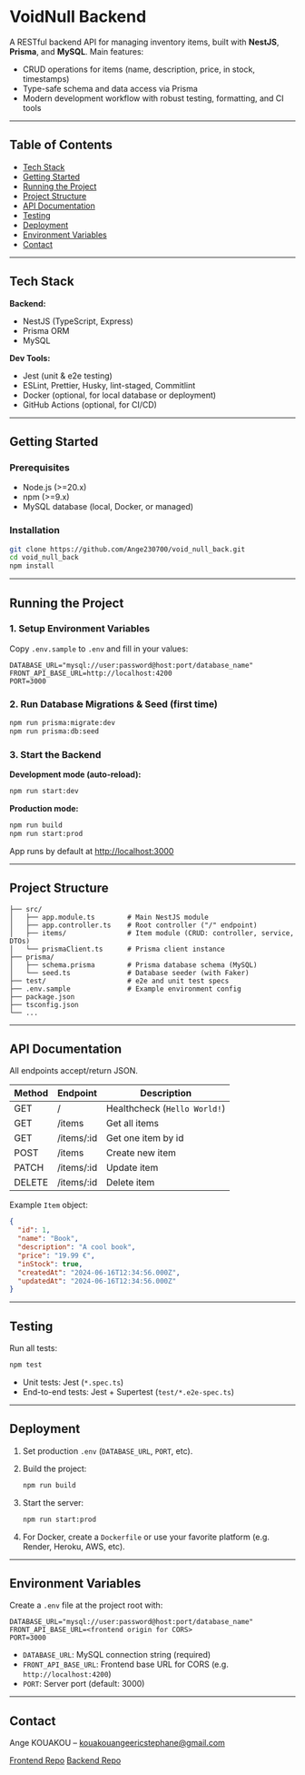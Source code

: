 <!-- README.md -->

# VoidNull Backend

<!-- ![VoidNull Logo](public/logo.png) (Replace with your project logo if available) -->

A RESTful backend API for managing inventory items, built with **NestJS**, **Prisma**, and **MySQL**.
Main features:

- CRUD operations for items (name, description, price, in stock, timestamps)
- Type-safe schema and data access via Prisma
- Modern development workflow with robust testing, formatting, and CI tools

---

## Table of Contents

<!-- * [Demo](#demo) -->

- [Tech Stack](#tech-stack)
- [Getting Started](#getting-started)
- [Running the Project](#running-the-project)
- [Project Structure](#project-structure)
- [API Documentation](#api-documentation)
- [Testing](#testing)
- [Deployment](#deployment)
- [Environment Variables](#environment-variables)
  <!-- * [Contributing](#contributing) -->
  <!-- * [License](#license) -->
  <!-- * [Acknowledgements](#acknowledgements) -->
- [Contact](#contact)

<!-- ---

## Demo

**Live Backend:** [https://void-null-back.onrender.com](https://void-null-back.onrender.com)
**Frontend:** [VoidNull Frontend](https://void-null-front.onrender.com)

> Example endpoint:
> [GET /items](https://void-null-back.onrender.com/items) – list all items

![Screenshot](public/screenshot.png) Replace if you have an actual screenshot -->

---

## Tech Stack

**Backend:**

- NestJS (TypeScript, Express)
- Prisma ORM
- MySQL

**Dev Tools:**

- Jest (unit & e2e testing)
- ESLint, Prettier, Husky, lint-staged, Commitlint
- Docker (optional, for local database or deployment)
- GitHub Actions (optional, for CI/CD)

---

## Getting Started

### Prerequisites

- Node.js (>=20.x)
- npm (>=9.x)
- MySQL database (local, Docker, or managed)
<!-- * (Optional) Docker -->

### Installation

```bash
git clone https://github.com/Ange230700/void_null_back.git
cd void_null_back
npm install
```

---

## Running the Project

### 1. Setup Environment Variables

Copy `.env.sample` to `.env` and fill in your values:

```env
DATABASE_URL="mysql://user:password@host:port/database_name"
FRONT_API_BASE_URL=http://localhost:4200
PORT=3000
```

### 2. Run Database Migrations & Seed (first time)

```bash
npm run prisma:migrate:dev
npm run prisma:db:seed
```

### 3. Start the Backend

**Development mode (auto-reload):**

```bash
npm run start:dev
```

**Production mode:**

```bash
npm run build
npm run start:prod
```

App runs by default at [http://localhost:3000](http://localhost:3000)

---

## Project Structure

```
├── src/
│   ├── app.module.ts        # Main NestJS module
│   ├── app.controller.ts    # Root controller ("/" endpoint)
│   ├── items/               # Item module (CRUD: controller, service, DTOs)
│   └── prismaClient.ts      # Prisma client instance
├── prisma/
│   ├── schema.prisma        # Prisma database schema (MySQL)
│   └── seed.ts              # Database seeder (with Faker)
├── test/                    # e2e and unit test specs
├── .env.sample              # Example environment config
├── package.json
├── tsconfig.json
└── ...
```

---

## API Documentation

All endpoints accept/return JSON.

| Method | Endpoint    | Description                  |
| ------ | ----------- | ---------------------------- |
| GET    | /           | Healthcheck (`Hello World!`) |
| GET    | /items      | Get all items                |
| GET    | /items/\:id | Get one item by id           |
| POST   | /items      | Create new item              |
| PATCH  | /items/\:id | Update item                  |
| DELETE | /items/\:id | Delete item                  |

Example `Item` object:

```json
{
  "id": 1,
  "name": "Book",
  "description": "A cool book",
  "price": "19.99 €",
  "inStock": true,
  "createdAt": "2024-06-16T12:34:56.000Z",
  "updatedAt": "2024-06-16T12:34:56.000Z"
}
```

<!-- > **OpenAPI/Swagger docs:** *Not included out of the box, but you can easily add with [@nestjs/swagger](https://docs.nestjs.com/openapi/introduction).* -->
<!-- > See [src/items/items.controller.ts](src/items/items.controller.ts) for endpoints. -->

---

## Testing

Run all tests:

```bash
npm test
```

- Unit tests: Jest (`*.spec.ts`)
- End-to-end tests: Jest + Supertest (`test/*.e2e-spec.ts`)

---

## Deployment

1. Set production `.env` (`DATABASE_URL`, `PORT`, etc).
2. Build the project:

   ```bash
   npm run build
   ```

3. Start the server:

   ```bash
   npm run start:prod
   ```

4. For Docker, create a `Dockerfile` or use your favorite platform (e.g. Render, Heroku, AWS, etc).

---

## Environment Variables

Create a `.env` file at the project root with:

```env
DATABASE_URL="mysql://user:password@host:port/database_name"
FRONT_API_BASE_URL=<frontend origin for CORS>
PORT=3000
```

- `DATABASE_URL`: MySQL connection string (required)
- `FRONT_API_BASE_URL`: Frontend base URL for CORS (e.g. `http://localhost:4200`)
- `PORT`: Server port (default: 3000)

<!-- ---

## Contributing

Contributions are welcome! Please follow these steps:

1. Fork the repository
2. Create a new branch (`git checkout -b feature/new-feature`)
3. Commit your changes (`git commit -m 'Add feature'`)
4. Push your branch (`git push origin feature/new-feature`)
5. Create a Pull Request

Pre-commit hooks, linting, and formatting are enforced for code quality. -->

<!-- ---

## License

MIT License -->

<!-- ---

## Acknowledgements

Special thanks to these libraries & frameworks:

* [NestJS](https://nestjs.com/)
* [Prisma](https://www.prisma.io/)
* [MySQL](https://www.mysql.com/)
* [Jest](https://jestjs.io/)
* [Faker](https://fakerjs.dev/) -->

---

## Contact

Ange KOUAKOU – [kouakouangeericstephane@gmail.com](mailto:kouakouangeericstephane@gmail.com)

[Frontend Repo](https://github.com/Ange230700/void_null_front)
[Backend Repo](https://github.com/Ange230700/void_null_back)
